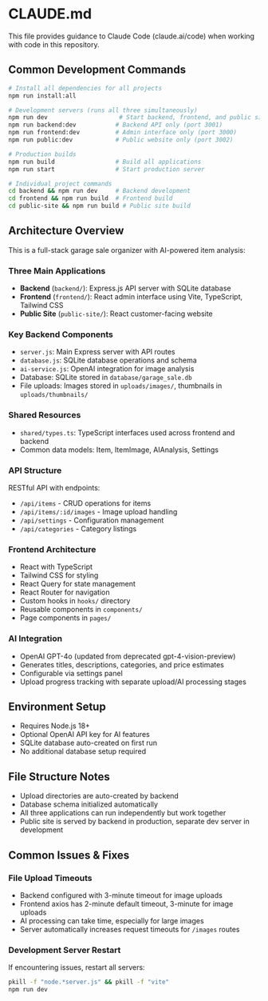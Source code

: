 # CLAUDE.md

This file provides guidance to Claude Code (claude.ai/code) when working with code in this repository.

## Common Development Commands

```bash
# Install all dependencies for all projects
npm run install:all

# Development servers (runs all three simultaneously)
npm run dev                    # Start backend, frontend, and public site
npm run backend:dev           # Backend API only (port 3001)
npm run frontend:dev          # Admin interface only (port 3000) 
npm run public:dev            # Public website only (port 3002)

# Production builds
npm run build                 # Build all applications
npm run start                 # Start production server

# Individual project commands
cd backend && npm run dev     # Backend development
cd frontend && npm run build  # Frontend build
cd public-site && npm run build # Public site build
```

## Architecture Overview

This is a full-stack garage sale organizer with AI-powered item analysis:

### Three Main Applications
- **Backend** (`backend/`): Express.js API server with SQLite database
- **Frontend** (`frontend/`): React admin interface using Vite, TypeScript, Tailwind CSS
- **Public Site** (`public-site/`): React customer-facing website

### Key Backend Components
- `server.js`: Main Express server with API routes
- `database.js`: SQLite database operations and schema
- `ai-service.js`: OpenAI integration for image analysis
- Database: SQLite stored in `database/garage_sale.db`
- File uploads: Images stored in `uploads/images/`, thumbnails in `uploads/thumbnails/`

### Shared Resources
- `shared/types.ts`: TypeScript interfaces used across frontend and backend
- Common data models: Item, ItemImage, AIAnalysis, Settings

### API Structure
RESTful API with endpoints:
- `/api/items` - CRUD operations for items
- `/api/items/:id/images` - Image upload handling
- `/api/settings` - Configuration management
- `/api/categories` - Category listings

### Frontend Architecture
- React with TypeScript
- Tailwind CSS for styling
- React Query for state management
- React Router for navigation
- Custom hooks in `hooks/` directory
- Reusable components in `components/`
- Page components in `pages/`

### AI Integration
- OpenAI GPT-4o (updated from deprecated gpt-4-vision-preview)
- Generates titles, descriptions, categories, and price estimates
- Configurable via settings panel
- Upload progress tracking with separate upload/AI processing stages

## Environment Setup
- Requires Node.js 18+
- Optional OpenAI API key for AI features
- SQLite database auto-created on first run
- No additional database setup required

## File Structure Notes
- Upload directories are auto-created by backend
- Database schema initialized automatically
- All three applications can run independently but work together
- Public site is served by backend in production, separate dev server in development

## Common Issues & Fixes

### File Upload Timeouts
- Backend configured with 3-minute timeout for image uploads
- Frontend axios has 2-minute default timeout, 3-minute for image uploads
- AI processing can take time, especially for large images
- Server automatically increases request timeouts for `/images` routes

### Development Server Restart
If encountering issues, restart all servers:
```bash
pkill -f "node.*server.js" && pkill -f "vite"
npm run dev
```